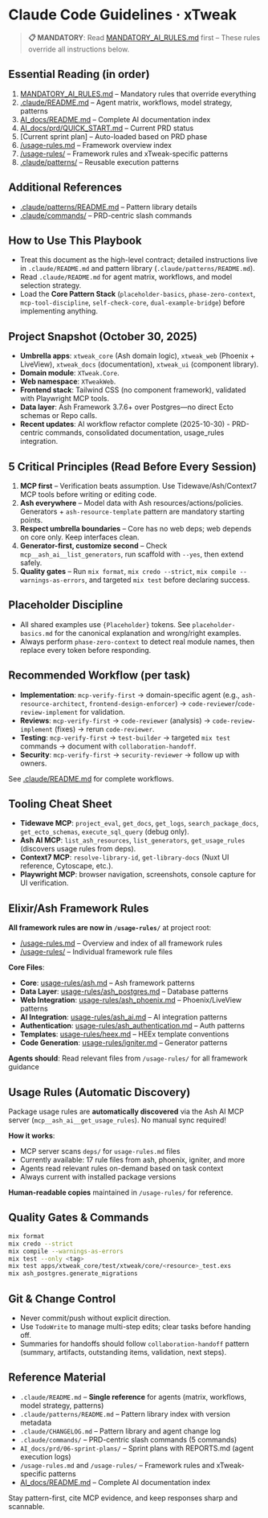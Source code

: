 # Claude Code Guidelines · xTweak

> **📋 MANDATORY**: Read [MANDATORY_AI_RULES.md](./MANDATORY_AI_RULES.md) first – These rules override all instructions below.

## Essential Reading (in order)

1. [MANDATORY_AI_RULES.md](./MANDATORY_AI_RULES.md) – Mandatory rules that override everything
2. [.claude/README.md](./.claude/README.md) – Agent matrix, workflows, model strategy, patterns
3. [AI_docs/README.md](./AI_docs/README.md) – Complete AI documentation index
4. [AI_docs/prd/QUICK_START.md](./AI_docs/prd/QUICK_START.md) – Current PRD status
5. [Current sprint plan] – Auto-loaded based on PRD phase
6. [/usage-rules.md](./usage-rules.md) – Framework overview index
7. [/usage-rules/](./usage-rules/) – Framework rules and xTweak-specific patterns
8. [.claude/patterns/](.//.claude/patterns/) – Reusable execution patterns

## Additional References

- [.claude/patterns/README.md](./.claude/patterns/README.md) – Pattern library details
- [.claude/commands/](./.claude/commands/) – PRD-centric slash commands

## How to Use This Playbook

- Treat this document as the high-level contract; detailed instructions live in `.claude/README.md` and pattern library (`.claude/patterns/README.md`).
- Read `.claude/README.md` for agent matrix, workflows, and model selection strategy.
- Load the **Core Pattern Stack** (`placeholder-basics`, `phase-zero-context`, `mcp-tool-discipline`, `self-check-core`, `dual-example-bridge`) before implementing anything.

## Project Snapshot (October 30, 2025)

- **Umbrella apps**: `xtweak_core` (Ash domain logic), `xtweak_web` (Phoenix + LiveView), `xtweak_docs` (documentation), `xtweak_ui` (component library).
- **Domain module**: `XTweak.Core`.
- **Web namespace**: `XTweakWeb`.
- **Frontend stack**: Tailwind CSS (no component framework), validated with Playwright MCP tools.
- **Data layer**: Ash Framework 3.7.6+ over Postgres—no direct Ecto schemas or Repo calls.
- **Recent updates**: AI workflow refactor complete (2025-10-30) - PRD-centric commands, consolidated documentation, usage_rules integration.

## 5 Critical Principles (Read Before Every Session)

1. **MCP first** – Verification beats assumption. Use Tidewave/Ash/Context7 MCP tools before writing or editing code.
2. **Ash everywhere** – Model data with Ash resources/actions/policies. Generators + `ash-resource-template` pattern are mandatory starting points.
3. **Respect umbrella boundaries** – Core has no web deps; web depends on core only. Keep interfaces clean.
4. **Generator-first, customize second** – Check `mcp__ash_ai__list_generators`, run scaffold with `--yes`, then extend safely.
5. **Quality gates** – Run `mix format`, `mix credo --strict`, `mix compile --warnings-as-errors`, and targeted `mix test` before declaring success.

## Placeholder Discipline

- All shared examples use `{Placeholder}` tokens. See `placeholder-basics.md` for the canonical explanation and wrong/right examples.
- Always perform `phase-zero-context` to detect real module names, then replace every token before responding.

## Recommended Workflow (per task)

- **Implementation**: `mcp-verify-first` → domain-specific agent (e.g., `ash-resource-architect`, `frontend-design-enforcer`) → `code-reviewer`/`code-review-implement` for validation.
- **Reviews**: `mcp-verify-first` → `code-reviewer` (analysis) → `code-review-implement` (fixes) → rerun `code-reviewer`.
- **Testing**: `mcp-verify-first` → `test-builder` → targeted `mix test` commands → document with `collaboration-handoff`.
- **Security**: `mcp-verify-first` → `security-reviewer` → follow up with owners.

See [.claude/README.md](./.claude/README.md) for complete workflows.

## Tooling Cheat Sheet

- **Tidewave MCP**: `project_eval`, `get_docs`, `get_logs`, `search_package_docs`, `get_ecto_schemas`, `execute_sql_query` (debug only).
- **Ash AI MCP**: `list_ash_resources`, `list_generators`, `get_usage_rules` (discovers usage rules from deps).
- **Context7 MCP**: `resolve-library-id`, `get-library-docs` (Nuxt UI reference, Cytoscape, etc.).
- **Playwright MCP**: browser navigation, screenshots, console capture for UI verification.

## Elixir/Ash Framework Rules

**All framework rules are now in `/usage-rules/`** at project root:
- [/usage-rules.md](./usage-rules.md) – Overview and index of all framework rules
- [/usage-rules/](./usage-rules/) – Individual framework rule files

**Core Files**:
- **Core**: [usage-rules/ash.md](./usage-rules/ash.md) – Ash framework patterns
- **Data Layer**: [usage-rules/ash_postgres.md](./usage-rules/ash_postgres.md) – Database patterns
- **Web Integration**: [usage-rules/ash_phoenix.md](./usage-rules/ash_phoenix.md) – Phoenix/LiveView patterns
- **AI Integration**: [usage-rules/ash_ai.md](./usage-rules/ash_ai.md) – AI integration patterns
- **Authentication**: [usage-rules/ash_authentication.md](./usage-rules/ash_authentication.md) – Auth patterns
- **Templates**: [usage-rules/heex.md](./usage-rules/heex.md) – HEEx template conventions
- **Code Generation**: [usage-rules/igniter.md](./usage-rules/igniter.md) – Generator patterns

**Agents should**: Read relevant files from `/usage-rules/` for all framework guidance

## Usage Rules (Automatic Discovery)

Package usage rules are **automatically discovered** via the Ash AI MCP server (`mcp__ash_ai__get_usage_rules`). No manual sync required!

**How it works**:
- MCP server scans `deps/` for `usage-rules.md` files
- Currently available: 17 rule files from ash, phoenix, igniter, and more
- Agents read relevant rules on-demand based on task context
- Always current with installed package versions

**Human-readable copies** maintained in `/usage-rules/` for reference.

## Quality Gates & Commands

```bash
mix format
mix credo --strict
mix compile --warnings-as-errors
mix test --only <tag>
mix test apps/xtweak_core/test/xtweak/core/<resource>_test.exs
mix ash_postgres.generate_migrations
```

## Git & Change Control

- Never commit/push without explicit direction.
- Use `TodoWrite` to manage multi-step edits; clear tasks before handing off.
- Summaries for handoffs should follow `collaboration-handoff` pattern (summary, artifacts, outstanding items, validation, next steps).

## Reference Material

- `.claude/README.md` – **Single reference** for agents (matrix, workflows, model strategy, patterns)
- `.claude/patterns/README.md` – Pattern library index with version metadata
- `.claude/CHANGELOG.md` – Pattern library and agent change log
- `.claude/commands/` – PRD-centric slash commands (5 commands)
- `AI_docs/prd/06-sprint-plans/` – Sprint plans with REPORTS.md (agent execution logs)
- `/usage-rules.md` and `/usage-rules/` – Framework rules and xTweak-specific patterns
- [AI_docs/README.md](./AI_docs/README.md) – Complete AI documentation index

Stay pattern-first, cite MCP evidence, and keep responses sharp and scannable.
